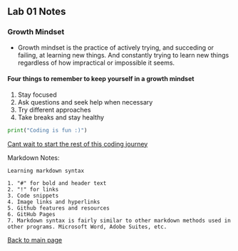 ## Lab 01 Notes

### Growth Mindset

* Growth mindset is the practice of actively trying, and succeding or failing, at learning new things. And constantly trying to learn new things regardless of how impractical or impossible it seems.

#### Four things to remember to keep yourself in a growth mindset
1. Stay focused
2. Ask questions and seek help when necessary
3. Try different approaches
4. Take breaks and stay healthy

```python
print("Coding is fun :)")
```

[Cant wait to start the rest of this coding journey](https://www.codefellows.com) 

Markdown Notes:

    Learning markdown syntax

    1. "#" for bold and header text
    2. "!" for links
    3. Code snippets
    4. Image links and hyperlinks
    5. Github features and resources
    6. GitHub Pages
    7. Markdown syntax is fairly similar to other markdown methods used in other programs. Microsoft Word, Adobe Suites, etc.


[Back to main page](README.md)